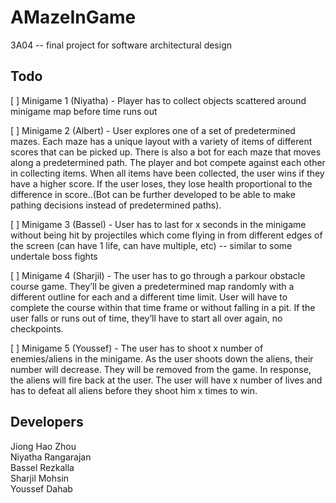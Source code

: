 # AMazeInGame
3A04 -- final project for software architectural design

## Todo
\[ ] Minigame 1 (Niyatha) - Player has to collect objects scattered around minigame map before time runs out  

\[ ] Minigame 2 (Albert) - User explores one of a set of predetermined mazes. Each maze has a unique layout with a variety of items of different scores that can be picked up. There is also a bot for each maze that moves along a predetermined path. The player and bot compete against each other in collecting items. When all items have been collected, the user wins if they have a higher score. If the user loses, they lose health proportional to the difference in score..(Bot can be further developed to be able to make pathing decisions instead of predetermined paths).  

\[ ] Minigame 3 (Bassel) -  User has to last for x seconds in the minigame without being hit by projectiles which come flying in from different edges of the screen (can have 1 life, can have multiple, etc) -- similar to some undertale boss fights  

\[ ] Minigame 4 (Sharjil) - The user has to go through a parkour obstacle course game. They’ll be given a predetermined map randomly with a different outline for each and a different time limit. User will have to complete the course within that time frame or without falling in a pit. If the user falls or runs out of time, they’ll have to start all over again, no checkpoints.  

\[ ] Minigame 5 (Youssef) - The user has to shoot x number of enemies/aliens in the minigame. As the user shoots down the aliens, their number will decrease. They will be removed from the game. In response, the aliens will fire back at the user. The user will have x number of lives and has to defeat all aliens before they shoot him x times to win.  

## Developers
Jiong Hao Zhou  
Niyatha Rangarajan  
Bassel Rezkalla  
Sharjil Mohsin  
Youssef Dahab  
